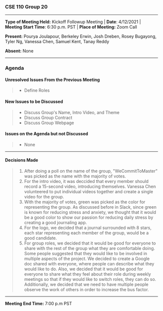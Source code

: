### CSE 110 Group 20
* * *

**Type of Meeting Held:** Kickoff Followup Meeting | **Date**: 4/12/2021 | **Meeting Start Time**: 6:30 p.m. PST | **Place of Meeting:** Zoom Call  </br>

**Present:** Pourya Joulapour, Berkeley Erwin, Josh Dreben, Rosey Bugayong, Tyler Ng, Vanessa Chen, Samuel Kent, Tanay Reddy </br>

**Absent:** None

* * * 

 ### Agenda


 #### Unresolved Issues From the Previous Meeting
> * Define Roles

 #### New Issues to be Discussed
> * Discuss Group's Name, Intro Video, and Theme
> * Discuss Group Contract
> * Discuss Group Webpage

#### Issues on the Agenda but not Discussed
> * None

* * * 

#### Decisions Made
> 1. After doing a poll on the name of the group, "WeCommitToMaster" was picked as the name with the majority of votes.
> 2. For the intro video, it was deccided that every member should record a 15-second video, introducing themselves. Vanessa Chen volunteered to put individual videos together and create a single video for the group.
> 3. With the majority of votes, green was picked as the color for representing the group. As discussed before in Slack, since green is known for reducing stress and anxiety, we thought that it would be a good color to show our passion for reducing daily stress by creating a good journaling app.
> 4. For the logo, we decided that a journal surrounded with 8 stars, each star representing each member of the group, would be a good candidate.
> 5. For group roles, we decided that it would be good for everyone to share with the rest of the group what they are comfortable doing. Some people suggested that they would like to be involved in multiple aspects of the project. We decided to create a Google doc shared with everyone, where people can describe what they would like to do. Also, we decided that it would be good for everyone to share what they feel about their role during weekly meetings so that if they would like to switch roles, they can do so. Additionally, we decided that we need to have multiple people observe the work of others in order to increase the bus factor.   


* * * 
**Meeting End Time:** 7:00 p.m PST

